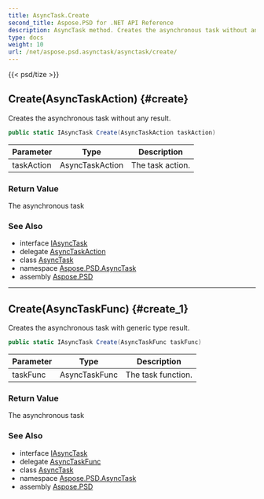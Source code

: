 ```yaml
---
title: AsyncTask.Create
second_title: Aspose.PSD for .NET API Reference
description: AsyncTask method. Creates the asynchronous task without any result
type: docs
weight: 10
url: /net/aspose.psd.asynctask/asynctask/create/
---
```

{{< psd/tize >}}
## Create(AsyncTaskAction) {#create}

Creates the asynchronous task without any result.

```csharp
public static IAsyncTask Create(AsyncTaskAction taskAction)
```

| Parameter | Type | Description |
| --- | --- | --- |
| taskAction | AsyncTaskAction | The task action. |

### Return Value

The asynchronous task

### See Also

* interface [IAsyncTask](../../iasynctask/)
* delegate [AsyncTaskAction](../../asynctaskaction/)
* class [AsyncTask](../)
* namespace [Aspose.PSD.AsyncTask](../../asynctask/)
* assembly [Aspose.PSD](../../../)

---

## Create(AsyncTaskFunc) {#create_1}

Creates the asynchronous task with generic type result.

```csharp
public static IAsyncTask Create(AsyncTaskFunc taskFunc)
```

| Parameter | Type | Description |
| --- | --- | --- |
| taskFunc | AsyncTaskFunc | The task function. |

### Return Value

The asynchronous task

### See Also

* interface [IAsyncTask](../../iasynctask/)
* delegate [AsyncTaskFunc](../../asynctaskfunc/)
* class [AsyncTask](../)
* namespace [Aspose.PSD.AsyncTask](../../asynctask/)
* assembly [Aspose.PSD](../../../)


